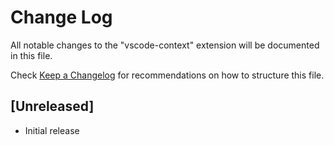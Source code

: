 # Change Log

All notable changes to the "vscode-context" extension will be documented in this file.

Check [Keep a Changelog](http://keepachangelog.com/) for recommendations on how to structure this file.

## [Unreleased]

- Initial release